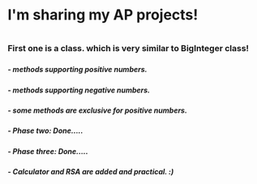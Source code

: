 <h1>I'm sharing my AP projects!<h1>  
<h3>First one is a class. which is very similar to BigInteger class!<h3>
<h5>- methods supporting positive numbers.</h5>  
<h5>- methods supporting negative numbers.</h5> 
<h5>- some methods are exclusive for positive numbers.</h5>  
<h5>-  Phase two:  Done.....</h5>  
<h5>-  Phase three:  Done.....</h5>  
<h5>-  Calculator and RSA are added and practical. :) </h5>

